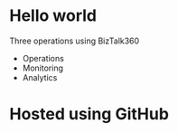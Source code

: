 # Hello world

Three operations using BizTalk360

* Operations
* Monitoring
* Analytics

# Hosted using GitHub
